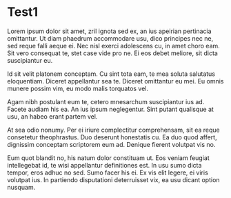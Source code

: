 # Test1
Lorem ipsum dolor sit amet, zril ignota sed ex, an ius apeirian pertinacia omittantur. Ut diam phaedrum accommodare usu, dico principes nec ne, sed reque falli aeque ei. Nec nisl exerci adolescens cu, in amet choro eam. Sit vero consequat te, stet case vide pro ne. Ei eos debet meliore, sit dicta suscipiantur eu.

Id sit velit platonem conceptam. Cu sint tota eam, te mea soluta salutatus eloquentiam. Diceret appellantur sea te. Diceret omittantur eu mei. Eu omnis munere possim vim, eu modo malis torquatos vel.

Agam nibh postulant eum te, cetero mnesarchum suscipiantur ius ad. Facete audiam his ea. An ius ipsum neglegentur. Sint putant qualisque at usu, an habeo erant partem vel.

At sea odio nonumy. Per ei iriure complectitur comprehensam, sit ea reque consetetur theophrastus. Duo deserunt honestatis cu. Ea duo quod affert, dignissim conceptam scriptorem eum ad. Denique fierent volutpat vis no.

Eum quot blandit no, his natum dolor constituam ut. Eos veniam feugiat intellegebat id, te wisi appellantur definitiones est. In usu sumo dicta tempor, eros adhuc no sed. Sumo facer his ei. Ex vis elit legere, ei viris volutpat ius. In partiendo disputationi deterruisset vix, ea usu dicant option nusquam.

